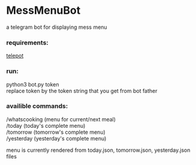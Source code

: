 # MessMenuBot
a telegram bot for displaying mess menu


### requirements:
  [telepot](http://telepot.readthedocs.io/en/latest/)
  
### run:
  python3 bot.py token  
  replace token by the token string that you get from bot father
  
### availible commands:
  /whatscooking   (menu for current/next meal)  
  /today          (today's complete menu)  
  /tomorrow      (tomorrow's complete menu)  
  /yesterday      (yesterday's complete menu)  
  
menu is currently rendered from today.json, tomorrow.json, yesterday.json files
